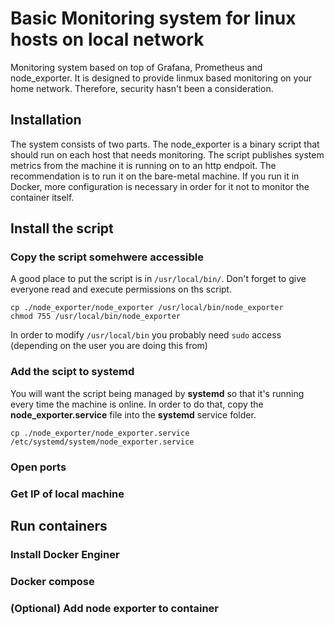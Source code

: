 # Basic Monitoring system for linux hosts on local network

Monitoring system based on top of Grafana, Prometheus and node_exporter. It is designed to provide linmux based monitoring on your home network. Therefore, security hasn't been a consideration.

## Installation

The system consists of two parts. The node_exporter is a binary script that should run on each host that needs monitoring. The script publishes system metrics from the machine it is running on to an http endpoit. The recommendation is to run it on the bare-metal machine. If you run it in Docker, more configuration is necessary in order for it not to monitor the container itself.

## Install the script

### Copy the script somehwere accessible

A good place to put the script is in `/usr/local/bin/`. Don't forget to give everyone read and execute permissions on ths script.

    cp ./node_exporter/node_exporter /usr/local/bin/node_exporter
    chmod 755 /usr/local/bin/node_exporter

In order to modify `/usr/local/bin` you probably need `sudo` access (depending on the user you are doing this from)

### Add the scipt to systemd

You will want the script being managed by **systemd** so that it's running every time the machine is online. In order to do that, copy the **node_exporter.service** file into the **systemd** service folder.

    cp ./node_exporter/node_exporter.service /etc/systemd/system/node_exporter.service

### Open ports

### Get IP of local machine

## Run containers

### Install Docker Enginer

### Docker compose

### (Optional) Add node exporter to container